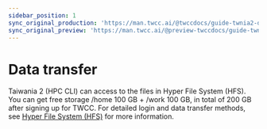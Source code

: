 ```yaml
---
sidebar_position: 1
sync_original_production: 'https://man.twcc.ai/@twccdocs/guide-twnia2-data-transfer-en' 
sync_original_preview: 'https://man.twcc.ai/@preview-twccdocs/guide-twnia2-data-transfer-en'
---
```


# Data transfer

Taiwania 2 (HPC CLI) can access to the files in Hyper File System (HFS). You can get free storage /home 100 GB + /work 100 GB, in total of 200 GB after signing up for TWCC. For detailed login and data transfer methods, see [Hyper File System (HFS)](/@twccdocs/doc-hfs-main-en) for more information.
